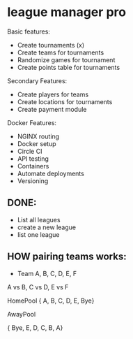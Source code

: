 # league manager pro

Basic features: 

- Create tournaments (x)
- Create teams for tournaments 
- Randomize games for tournament 
- Create points table for tournaments

Secondary Features: 

- Create players for teams 
- Create locations for tournaments
- Create payment module 


Docker Features: 

- NGINX routing
- Docker setup
- Circle CI
- API testing
- Containers
- Automate deployments
- Versioning






## DONE: 

- List all leagues
- create a new league
- list one league

## HOW pairing teams works: 

- Team A, B, C, D, E, F

A vs B, C vs D, E vs F 

HomePool 
{ A, B, C, D, E, Bye}

AwayPool

{ Bye, E, D, C, B, A}